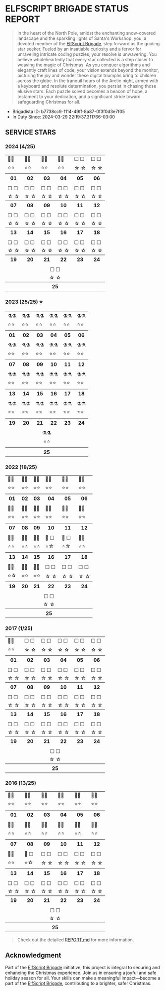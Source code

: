 # ELFSCRIPT BRIGADE STATUS REPORT

> In the heart of the North Pole, amidst the enchanting snow-covered landscape and the sparkling lights of Santa's Workshop, you, a devoted member of the [ElfScript Brigade](https://github.com/luxedo/esb?tab=readme-ov-file#esb---elfscript-brigade), step forward as the guiding star seeker. Fueled by an insatiable curiosity and a fervor for unraveling intricate coding puzzles, your resolve is unwavering. You believe wholeheartedly that every star collected is a step closer to weaving the magic of Christmas. As you conquer algorithms and elegantly craft lines of code, your vision extends beyond the monitor, picturing the joy and wonder these digital triumphs bring to children across the globe. In the tranquil hours of the Arctic night, armed with a keyboard and resolute determination, you persist in chasing those elusive stars. Each puzzle solved becomes a beacon of hope, a testament to your dedication, and a significant stride toward safeguarding Christmas for all.

<!-- Do not delete - Report start -->
* Brigadista ID: b7738cc9-f114-49ff-8a87-0f3f0d3e7f05
* In Duty Since: 2024-03-29 22:19:37.311766-03:00

## SERVICE STARS


### 2024 (4/25)

<table>
  <tr>
    <td>🐹🐹</td>
    <td>🐹🐹</td>
    <td>🐹🐹</td>
    <td>🐹🐹</td>
    <td>☐ ☐</td>
    <td>☐ ☐</td>
  </tr>
  <tr>
    <td>⭐⭐</td>
    <td>⭐⭐</td>
    <td>⭐⭐</td>
    <td>⭐⭐</td>
    <td>☆ ☆</td>
    <td>☆ ☆</td>
  </tr>
  <tr>
    <th>01</th>
    <th>02</th>
    <th>03</th>
    <th>04</th>
    <th>05</th>
    <th>06</th>
  </tr>
  <tr>
    <td colspan="6" />
  </tr>
  <tr>
    <td>☐ ☐</td>
    <td>☐ ☐</td>
    <td>☐ ☐</td>
    <td>☐ ☐</td>
    <td>☐ ☐</td>
    <td>☐ ☐</td>
  </tr>
  <tr>
    <td>☆ ☆</td>
    <td>☆ ☆</td>
    <td>☆ ☆</td>
    <td>☆ ☆</td>
    <td>☆ ☆</td>
    <td>☆ ☆</td>
  </tr>
  <tr>
    <th>07</th>
    <th>08</th>
    <th>09</th>
    <th>10</th>
    <th>11</th>
    <th>12</th>
  </tr>
  <tr>
    <td colspan="6" />
  </tr>
  <tr>
    <td>☐ ☐</td>
    <td>☐ ☐</td>
    <td>☐ ☐</td>
    <td>☐ ☐</td>
    <td>☐ ☐</td>
    <td>☐ ☐</td>
  </tr>
  <tr>
    <td>☆ ☆</td>
    <td>☆ ☆</td>
    <td>☆ ☆</td>
    <td>☆ ☆</td>
    <td>☆ ☆</td>
    <td>☆ ☆</td>
  </tr>
  <tr>
    <th>13</th>
    <th>14</th>
    <th>15</th>
    <th>16</th>
    <th>17</th>
    <th>18</th>
  </tr>
  <tr>
    <td colspan="6" />
  </tr>
  <tr>
    <td>☐ ☐</td>
    <td>☐ ☐</td>
    <td>☐ ☐</td>
    <td>☐ ☐</td>
    <td>☐ ☐</td>
    <td>☐ ☐</td>
  </tr>
  <tr>
    <td>☆ ☆</td>
    <td>☆ ☆</td>
    <td>☆ ☆</td>
    <td>☆ ☆</td>
    <td>☆ ☆</td>
    <td>☆ ☆</td>
  </tr>
  <tr>
    <th>19</th>
    <th>20</th>
    <th>21</th>
    <th>22</th>
    <th>23</th>
    <th>24</th>
  </tr>
  <tr>
    <td colspan="6" />
  </tr>
  <tr>
    <td colspan="6" align="center">☐ ☐</td>
  </tr>
  <tr>
    <td colspan="6" align="center">☆ ☆</td>
  </tr>
  <tr>
    <th colspan="6" align="center">25</th>
  </tr>
</table>

### 2023 (25/25) ⭐

<table>
  <tr>
    <td>⚗️⚗️</td>
    <td>⚗️⚗️</td>
    <td>⚗️⚗️</td>
    <td>⚗️⚗️</td>
    <td>⚗️⚗️</td>
    <td>⚗️⚗️</td>
  </tr>
  <tr>
    <td>⭐⭐</td>
    <td>⭐⭐</td>
    <td>⭐⭐</td>
    <td>⭐⭐</td>
    <td>⭐⭐</td>
    <td>⭐⭐</td>
  </tr>
  <tr>
    <th>01</th>
    <th>02</th>
    <th>03</th>
    <th>04</th>
    <th>05</th>
    <th>06</th>
  </tr>
  <tr>
    <td colspan="6" />
  </tr>
  <tr>
    <td>⚗️⚗️</td>
    <td>⚗️⚗️</td>
    <td>⚗️⚗️</td>
    <td>⚗️⚗️</td>
    <td>⚗️⚗️</td>
    <td>⚗️⚗️</td>
  </tr>
  <tr>
    <td>⭐⭐</td>
    <td>⭐⭐</td>
    <td>⭐⭐</td>
    <td>⭐⭐</td>
    <td>⭐⭐</td>
    <td>⭐⭐</td>
  </tr>
  <tr>
    <th>07</th>
    <th>08</th>
    <th>09</th>
    <th>10</th>
    <th>11</th>
    <th>12</th>
  </tr>
  <tr>
    <td colspan="6" />
  </tr>
  <tr>
    <td>⚗️⚗️</td>
    <td>⚗️⚗️</td>
    <td>⚗️⚗️</td>
    <td>⚗️⚗️</td>
    <td>⚗️⚗️</td>
    <td>⚗️⚗️</td>
  </tr>
  <tr>
    <td>⭐⭐</td>
    <td>⭐⭐</td>
    <td>⭐⭐</td>
    <td>⭐⭐</td>
    <td>⭐⭐</td>
    <td>⭐⭐</td>
  </tr>
  <tr>
    <th>13</th>
    <th>14</th>
    <th>15</th>
    <th>16</th>
    <th>17</th>
    <th>18</th>
  </tr>
  <tr>
    <td colspan="6" />
  </tr>
  <tr>
    <td>⚗️⚗️</td>
    <td>⚗️⚗️</td>
    <td>⚗️⚗️</td>
    <td>⚗️⚗️</td>
    <td>⚗️⚗️</td>
    <td>⚗️⚗️</td>
  </tr>
  <tr>
    <td>⭐⭐</td>
    <td>⭐⭐</td>
    <td>⭐⭐</td>
    <td>⭐⭐</td>
    <td>⭐⭐</td>
    <td>⭐⭐</td>
  </tr>
  <tr>
    <th>19</th>
    <th>20</th>
    <th>21</th>
    <th>22</th>
    <th>23</th>
    <th>24</th>
  </tr>
  <tr>
    <td colspan="6" />
  </tr>
  <tr>
    <td colspan="6" align="center">⚗️⚗️</td>
  </tr>
  <tr>
    <td colspan="6" align="center">⭐⭐</td>
  </tr>
  <tr>
    <th colspan="6" align="center">25</th>
  </tr>
</table>

### 2022 (18/25)

<table>
  <tr>
    <td>🦀🦀</td>
    <td>🦀🦀</td>
    <td>🦀🦀</td>
    <td>🦀🦀</td>
    <td>🦀🦀</td>
    <td>🦀🦀</td>
  </tr>
  <tr>
    <td>⭐⭐</td>
    <td>⭐⭐</td>
    <td>⭐⭐</td>
    <td>⭐⭐</td>
    <td>⭐⭐</td>
    <td>⭐⭐</td>
  </tr>
  <tr>
    <th>01</th>
    <th>02</th>
    <th>03</th>
    <th>04</th>
    <th>05</th>
    <th>06</th>
  </tr>
  <tr>
    <td colspan="6" />
  </tr>
  <tr>
    <td>🦀🦀</td>
    <td>🦀🦀</td>
    <td>🦀🦀</td>
    <td>🦀🦀</td>
    <td>🦀🦀</td>
    <td>🦀🦀</td>
  </tr>
  <tr>
    <td>⭐⭐</td>
    <td>⭐⭐</td>
    <td>⭐⭐</td>
    <td>⭐⭐</td>
    <td>⭐⭐</td>
    <td>⭐⭐</td>
  </tr>
  <tr>
    <th>07</th>
    <th>08</th>
    <th>09</th>
    <th>10</th>
    <th>11</th>
    <th>12</th>
  </tr>
  <tr>
    <td colspan="6" />
  </tr>
  <tr>
    <td>🦀🦀</td>
    <td>🦀🦀</td>
    <td>🦀🦀</td>
    <td>🦀 ☐</td>
    <td>🦀 ☐</td>
    <td>🦀🦀</td>
  </tr>
  <tr>
    <td>⭐⭐</td>
    <td>⭐⭐</td>
    <td>⭐⭐</td>
    <td>⭐☆</td>
    <td>⭐☆</td>
    <td>⭐⭐</td>
  </tr>
  <tr>
    <th>13</th>
    <th>14</th>
    <th>15</th>
    <th>16</th>
    <th>17</th>
    <th>18</th>
  </tr>
  <tr>
    <td colspan="6" />
  </tr>
  <tr>
    <td>🦀🦀</td>
    <td>🦀🦀</td>
    <td>🦀🦀</td>
    <td>☐ ☐</td>
    <td>☐ ☐</td>
    <td>☐ ☐</td>
  </tr>
  <tr>
    <td>⭐☆</td>
    <td>⭐⭐</td>
    <td>⭐⭐</td>
    <td>☆ ☆</td>
    <td>☆ ☆</td>
    <td>☆ ☆</td>
  </tr>
  <tr>
    <th>19</th>
    <th>20</th>
    <th>21</th>
    <th>22</th>
    <th>23</th>
    <th>24</th>
  </tr>
  <tr>
    <td colspan="6" />
  </tr>
  <tr>
    <td colspan="6" align="center">☐ ☐</td>
  </tr>
  <tr>
    <td colspan="6" align="center">☆ ☆</td>
  </tr>
  <tr>
    <th colspan="6" align="center">25</th>
  </tr>
</table>

### 2017 (1/25)

<table>
  <tr>
    <td>🐹🐹</td>
    <td>☐ ☐</td>
    <td>☐ ☐</td>
    <td>☐ ☐</td>
    <td>☐ ☐</td>
    <td>☐ ☐</td>
  </tr>
  <tr>
    <td>⭐⭐</td>
    <td>☆ ☆</td>
    <td>☆ ☆</td>
    <td>☆ ☆</td>
    <td>☆ ☆</td>
    <td>☆ ☆</td>
  </tr>
  <tr>
    <th>01</th>
    <th>02</th>
    <th>03</th>
    <th>04</th>
    <th>05</th>
    <th>06</th>
  </tr>
  <tr>
    <td colspan="6" />
  </tr>
  <tr>
    <td>☐ ☐</td>
    <td>☐ ☐</td>
    <td>☐ ☐</td>
    <td>☐ ☐</td>
    <td>☐ ☐</td>
    <td>☐ ☐</td>
  </tr>
  <tr>
    <td>☆ ☆</td>
    <td>☆ ☆</td>
    <td>☆ ☆</td>
    <td>☆ ☆</td>
    <td>☆ ☆</td>
    <td>☆ ☆</td>
  </tr>
  <tr>
    <th>07</th>
    <th>08</th>
    <th>09</th>
    <th>10</th>
    <th>11</th>
    <th>12</th>
  </tr>
  <tr>
    <td colspan="6" />
  </tr>
  <tr>
    <td>☐ ☐</td>
    <td>☐ ☐</td>
    <td>☐ ☐</td>
    <td>☐ ☐</td>
    <td>☐ ☐</td>
    <td>☐ ☐</td>
  </tr>
  <tr>
    <td>☆ ☆</td>
    <td>☆ ☆</td>
    <td>☆ ☆</td>
    <td>☆ ☆</td>
    <td>☆ ☆</td>
    <td>☆ ☆</td>
  </tr>
  <tr>
    <th>13</th>
    <th>14</th>
    <th>15</th>
    <th>16</th>
    <th>17</th>
    <th>18</th>
  </tr>
  <tr>
    <td colspan="6" />
  </tr>
  <tr>
    <td>☐ ☐</td>
    <td>☐ ☐</td>
    <td>☐ ☐</td>
    <td>☐ ☐</td>
    <td>☐ ☐</td>
    <td>☐ ☐</td>
  </tr>
  <tr>
    <td>☆ ☆</td>
    <td>☆ ☆</td>
    <td>☆ ☆</td>
    <td>☆ ☆</td>
    <td>☆ ☆</td>
    <td>☆ ☆</td>
  </tr>
  <tr>
    <th>19</th>
    <th>20</th>
    <th>21</th>
    <th>22</th>
    <th>23</th>
    <th>24</th>
  </tr>
  <tr>
    <td colspan="6" />
  </tr>
  <tr>
    <td colspan="6" align="center">☐ ☐</td>
  </tr>
  <tr>
    <td colspan="6" align="center">☆ ☆</td>
  </tr>
  <tr>
    <th colspan="6" align="center">25</th>
  </tr>
</table>

### 2016 (13/25)

<table>
  <tr>
    <td>🐍🐍</td>
    <td>🐍🐍</td>
    <td>🐍🐍</td>
    <td>🐍🐍</td>
    <td>🐍🐍</td>
    <td>🐍🐍</td>
  </tr>
  <tr>
    <td>⭐⭐</td>
    <td>⭐⭐</td>
    <td>⭐⭐</td>
    <td>⭐⭐</td>
    <td>⭐⭐</td>
    <td>⭐⭐</td>
  </tr>
  <tr>
    <th>01</th>
    <th>02</th>
    <th>03</th>
    <th>04</th>
    <th>05</th>
    <th>06</th>
  </tr>
  <tr>
    <td colspan="6" />
  </tr>
  <tr>
    <td>🐍🐍</td>
    <td>🐍🐍</td>
    <td>🐍🐍</td>
    <td>🐍🐍</td>
    <td>🐍🐍</td>
    <td>🐍🐍</td>
  </tr>
  <tr>
    <td>⭐⭐</td>
    <td>⭐⭐</td>
    <td>⭐⭐</td>
    <td>⭐⭐</td>
    <td>⭐⭐</td>
    <td>⭐⭐</td>
  </tr>
  <tr>
    <th>07</th>
    <th>08</th>
    <th>09</th>
    <th>10</th>
    <th>11</th>
    <th>12</th>
  </tr>
  <tr>
    <td colspan="6" />
  </tr>
  <tr>
    <td>🐍🐍</td>
    <td>🐍 ☐</td>
    <td>☐ ☐</td>
    <td>☐ ☐</td>
    <td>☐ ☐</td>
    <td>☐ ☐</td>
  </tr>
  <tr>
    <td>⭐⭐</td>
    <td>⭐☆</td>
    <td>☆ ☆</td>
    <td>☆ ☆</td>
    <td>☆ ☆</td>
    <td>☆ ☆</td>
  </tr>
  <tr>
    <th>13</th>
    <th>14</th>
    <th>15</th>
    <th>16</th>
    <th>17</th>
    <th>18</th>
  </tr>
  <tr>
    <td colspan="6" />
  </tr>
  <tr>
    <td>☐ ☐</td>
    <td>☐ ☐</td>
    <td>☐ ☐</td>
    <td>☐ ☐</td>
    <td>☐ ☐</td>
    <td>☐ ☐</td>
  </tr>
  <tr>
    <td>☆ ☆</td>
    <td>☆ ☆</td>
    <td>☆ ☆</td>
    <td>☆ ☆</td>
    <td>☆ ☆</td>
    <td>☆ ☆</td>
  </tr>
  <tr>
    <th>19</th>
    <th>20</th>
    <th>21</th>
    <th>22</th>
    <th>23</th>
    <th>24</th>
  </tr>
  <tr>
    <td colspan="6" />
  </tr>
  <tr>
    <td colspan="6" align="center">☐ ☐</td>
  </tr>
  <tr>
    <td colspan="6" align="center">☆ ☆</td>
  </tr>
  <tr>
    <th colspan="6" align="center">25</th>
  </tr>
</table>
<!-- Do not delete - Report end -->

> Check out the detailed [REPORT.md](REPORT.md) for more information.

## Acknowledgment

Part of the [ElfScript Brigade](https://github.com/luxedo/esb?tab=readme-ov-file#esb---elfscript-brigade) initiative, this project is integral to securing and enhancing the Christmas experience. Join us in ensuring a joyful and safe holiday season for all. Your skills can make a meaningful impact—become a part of the [ElfScript Brigade](https://github.com/luxedo/esb?tab=readme-ov-file#esb---elfscript-brigade), contributing to a brighter, safer Christmas.
